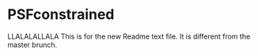 # PSFconstrained
LLALALALLALA This is for the new Readme text file. It is different from the master brunch. 

